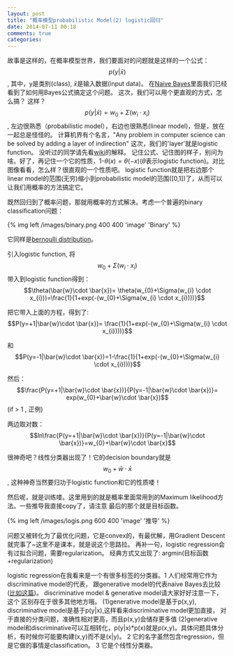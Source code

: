 ```yaml
---
layout: post
title: "概率模型probabilistic Model(2) logistic回归"
date: 2014-07-11 00:18
comments: true
categories: 
---
```

故事是这样的，在概率模型世界，我们要面对的问题就是这样的一个公式：
$$p(y|\bar{x})$$,
其中，y是类别(class), $\bar{x}$是输入数据(input data)。
在[Naive Bayes](http://bboxers.com/blog/2014/06/16/probabilistic-models/)里面我们已经看到了如何用Bayes公式搞定这个问题。
这次，我们可以用个更直观的方式，怎么搞？
这样？
$$p(y|\bar{x})=w_{0}+\Sigma(w_{i} \cdot x_{i})$$,
左边很熟悉（probabilistic model），右边也很熟悉(linear model)，但是，放在一起总是怪怪的。
计算机界有个名言，"Any problem in computer science can 
be solved by adding a layer of indirection"
这次，我们的'layer'就是logistic function。
没听过的同学请先看[wiki](http://en.wikipedia.org/wiki/Logistic_function)的解释。
记住公式、记住图的样子，别问为啥。好了，再记住一个它的性质，1-$\theta(x) = \theta(-x)(\theta$表示logistic function)。对比图像看看，怎么样？很直观的一个性质吧。
logistic function就是把右边那个linear model的范围(无穷)缩小到probabilistic model的范围([0,1])了，从而可以让我们用概率的方法搞定它。

既然回归到了概率问题，那就用概率的方式解决。考虑一个普遍的binary classification问题：

{% img left /images/binary.png 400 400 'image' 'Binary' %}

它同样是[bernoulli distribution](http://en.wikipedia.org/wiki/Bernoulli_distribution)。

引入logistic function, 将$$w_{0}+\Sigma(w_{i} \cdot x_{i})$$带入到logistic function得到：
$$\theta(\bar{w}\cdot \bar{x})= \theta(w_{0}+\Sigma(w_{i} \cdot x_{i}))=\frac{1}{1+exp(-(w_{0}+\Sigma(w_{i} \cdot x_{i})))}$$

把它带入上面的方程，得到了:
$$P(y=+1|\bar{w}\cdot \bar{x})= \frac{1}{1+exp(-(w_{0}+\Sigma(w_{i} \cdot x_{i})))}$$


和
$$P(y=-1|\bar{w}\cdot \bar{x})=1-\frac{1}{1+exp(-(w_{0}+\Sigma(w_{i} \cdot x_{i})))}$$


然后：
$$\frac{P(y=+1|\bar{w}\cdot \bar{x})}{P(y=-1|\bar{w}\cdot \bar{x})}= exp(w_{0}+\bar{w}\cdot \bar{x})$$     (if > 1 , 正例)

两边取对数：
$$ln\frac{P(y=+1|\bar{w}\cdot \bar{x})}{P(y=-1|\bar{w}\cdot \bar{x})}=w_{0}+\bar{w}\cdot \bar{x}$$

很神奇吧？线性分类器出现了！它的decision boundary就是$$w_{0}+\bar{w}\cdot \bar{x}$$, 这种神奇当然要归功于logistic function和它的性质喽！

然后呢，就是训练喽。这里用到的就是概率里面常用到的Maximum likelihood方法。一些推导我直接copy了，请注意
最后的那个就是目标函数。

{% img left /images/logis.png 600 400 'image' '推导' %}

问题又被转化为了最优化问题，它是convex的，有最优解，用Gradient Descent就完事了~这里不是课本，就是说这个思路拉。
再补一句，logistic regression会有过拟合问题，需要regularization。
经典方式又出现了: argmin(目标函数+regularization)

logistic regression在我看来是一个有很多标签的分类器。1 人们经常用它作为discriminative model的代表，
跟generative model的代表naive Bayes去比较([比如这篇](http://ai.stanford.edu/~ang/papers/nips01-discriminativegenerative.pdf))。
discriminative model & generative model请大家好好注意一下，这个
区别存在于很多其他地方哦。
(1)generative model是基于p(x,y), discriminative model是基于p(y|x),这样看来discriminative model更加直接，
对于直接的分类问题，准确性相对更高，而且p(x,y)会储存更多值
(2)generative model和discriminative可以互相转化，p(y|x)*p(x)就是p(x,y)。具体问题具体分析，有时候你可能要构建(x,y)而不是(x|y)。
2 它的名字虽然包含regression，但是它做的事情是classification。
3 它是个线性分类器。

